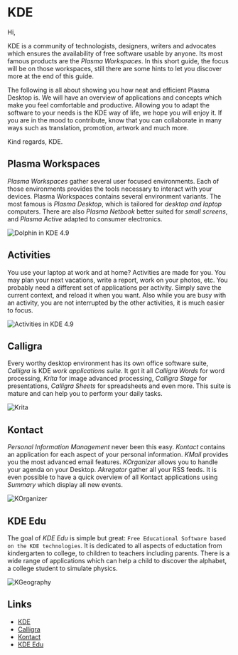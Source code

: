 # KDE

Hi,

KDE is a community of technologists, designers, writers and advocates which
ensures the availability of free software usable by anyone. Its most famous
products are the _Plasma Workspaces_. In this short guide, the focus will
be on those workspaces, still  there are some hints to let you discover more
at the end of this guide.

The following is all about showing you how neat and efficient Plasma Desktop
is. We will have an overview of applications and concepts which make you feel
comfortable and productive. Allowing you to adapt the software to your needs
is the KDE way of life, we hope you will enjoy it. If you are in the mood to
contribute, know that you can collaborate in many ways such as translation,
promotion, artwork and much more.

Kind regards,
KDE.

## Plasma Workspaces

_Plasma Workspaces_ gather several user focused environments. Each of those
environments provides the tools necessary to interact with your devices.
Plasma Workspaces contains several environment variants. The most famous is
_Plasma Desktop_, which is tailored for _desktop and laptop_ computers. There
are also _Plasma Netbook_ better suited for _small screens_, and _Plasma
Active_ adapted to consumer electronics.

![Dolphin in KDE 4.9](https://raw.github.com/KINFOO/kde-booklet/master/images/workspaces/kde49-dolphin_.png "Browsing files in KDE 4.9")

## Activities

You use your laptop at work and at home? Activities are made for you.
You may plan your next vacations, write a report, work on your photos, etc.
You probably need a different set of applications per activity. Simply save
the current context, and reload it when you want. Also while you are busy
with an activity, you are not interrupted by the other activities, it is
much easier to focus.

![Activities in KDE 4.9](https://raw.github.com/KINFOO/kde-booklet/master/images/workspaces/kde49-link-files-to-activities-cropped.png "Defining an activity")

## Calligra

Every worthy desktop environment has its own office software suite, _Calligra_
is KDE _work applications suite_. It got it all _Calligra Words_ for word
processing, _Krita_ for image advanced processing, _Calligra Stage_ for
presentations, _Calligra Sheets_ for spreadsheets and even more. This suite
is mature and can help you to perform your daily tasks.

![Krita](https://raw.github.com/KINFOO/kde-booklet/master/images/calligra/Krita-showing-the-brush-config-dialog-500x332.png "Krita showing the brush config dialog")

## Kontact

_Personal Information Management_ never been this easy. _Kontact_ contains an
application for each aspect of your personal information. _KMail_ provides you
the most advanced email features. _KOrganizer_ allows you to handle your
agenda on your Desktop. _Akregator_ gather all your RSS feeds. It is even
possible to have a quick overview of all Kontact applications using _Summary_
which display all new events.

![KOrganizer](https://raw.github.com/KINFOO/kde-booklet/master/images/kontact/korganizer.png "KOrganizer in action")

## KDE Edu

The goal of _KDE Edu_ is simple but great: `Free Educational Software based on
the KDE technologies`. It is dedicated to all aspects of eductation from
kindergarten to college, to children to teachers including parents. There is a
wide range of applications which can help a child to discover the alphabet, a
college student to simulate physics.

![KGeography](https://raw.github.com/KINFOO/kde-booklet/master/images/kdeedu/kgeography.png "Learn geography")

## Links

* [KDE](http://www.kde.org)
* [Calligra](http://www.calligra.org)
* [Kontact](http://userbase.kde.org/Kontact)
* [KDE Edu](http://edu.kde.org)
